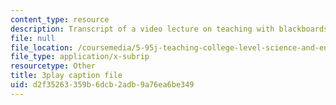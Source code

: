 ```yaml
---
content_type: resource
description: Transcript of a video lecture on teaching with blackboards and slides.
file: null
file_location: /coursemedia/5-95j-teaching-college-level-science-and-engineering-spring-2009/d2f35263359b6dcb2adb9a76ea6be349_QcRteDU9Eco.srt
file_type: application/x-subrip
resourcetype: Other
title: 3play caption file
uid: d2f35263-359b-6dcb-2adb-9a76ea6be349
---
```

